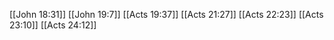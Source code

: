 [[John 18:31]]
[[John 19:7]]
[[Acts 19:37]]
[[Acts 21:27]]
[[Acts 22:23]]
[[Acts 23:10]]
[[Acts 24:12]]
